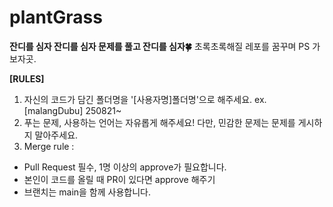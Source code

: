 # plantGrass
**잔디를 심자 잔디를 심자 문제를 풀고 잔디를 심자🍀**
초록초록해질 레포를 꿈꾸며 PS 가보자곳.

**[RULES]**
1. 자신의 코드가 담긴 폴더명을 '[사용자명]폴더명'으로 해주세요. ex. [malangDubu] 250821~
2. 푸는 문제, 사용하는 언어는 자유롭게 해주세요! 다만, 민감한 문제는 문제를 게시하지 말아주세요.
3. Merge rule :
- Pull Request 필수, 1명 이상의 approve가 필요합니다.
- 본인이 코드를 올릴 때 PR이 있다면 approve 해주기
- 브랜치는 main을 함께 사용합니다.


